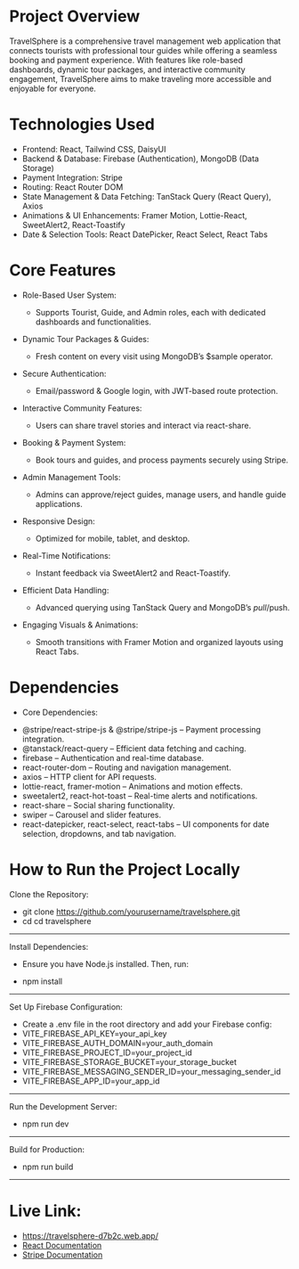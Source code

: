 # Project Overview
TravelSphere is a comprehensive travel management web application that connects tourists with professional tour guides while offering a seamless booking and payment experience. With features like role-based dashboards, dynamic tour packages, and interactive community engagement, TravelSphere aims to make traveling more accessible and enjoyable for everyone.

# Technologies Used
- Frontend: React, Tailwind CSS, DaisyUI
- Backend & Database: Firebase (Authentication), MongoDB (Data Storage)
- Payment Integration: Stripe
- Routing: React Router DOM
- State Management & Data Fetching: TanStack Query (React Query), Axios
- Animations & UI Enhancements: Framer Motion, Lottie-React, SweetAlert2, React-Toastify
- Date & Selection Tools: React DatePicker, React Select, React Tabs

# Core Features
* Role-Based User System:
  - Supports Tourist, Guide, and Admin roles, each with dedicated dashboards and functionalities.

* Dynamic Tour Packages & Guides:
  - Fresh content on every visit using MongoDB’s $sample operator.

* Secure Authentication:
  - Email/password & Google login, with JWT-based route protection.

* Interactive Community Features:
  - Users can share travel stories and interact via react-share.

* Booking & Payment System:
  - Book tours and guides, and process payments securely using Stripe.

* Admin Management Tools:
  - Admins can approve/reject guides, manage users, and handle guide applications.

* Responsive Design:
  - Optimized for mobile, tablet, and desktop.

* Real-Time Notifications:
  - Instant feedback via SweetAlert2 and React-Toastify.

* Efficient Data Handling:
  - Advanced querying using TanStack Query and MongoDB’s $pull/$push.

* Engaging Visuals & Animations:
  - Smooth transitions with Framer Motion and organized layouts using React Tabs.

# Dependencies
- Core Dependencies:
* @stripe/react-stripe-js & @stripe/stripe-js – Payment processing integration.
* @tanstack/react-query – Efficient data fetching and caching.
* firebase – Authentication and real-time database.
* react-router-dom – Routing and navigation management.
* axios – HTTP client for API requests.
* lottie-react, framer-motion – Animations and motion effects.
* sweetalert2, react-hot-toast – Real-time alerts and notifications.
* react-share – Social sharing functionality.
* swiper – Carousel and slider features.
* react-datepicker, react-select, react-tabs – UI components for date selection, dropdowns, and tab navigation.

# How to Run the Project Locally
Clone the Repository:
* git clone https://github.com/yourusername/travelsphere.git
* cd cd travelsphere
---
Install Dependencies:
 - Ensure you have Node.js installed. Then, run:
 + npm install
---
Set Up Firebase Configuration:
- Create a .env file in the root directory and add your Firebase config:
- VITE_FIREBASE_API_KEY=your_api_key
- VITE_FIREBASE_AUTH_DOMAIN=your_auth_domain
- VITE_FIREBASE_PROJECT_ID=your_project_id
- VITE_FIREBASE_STORAGE_BUCKET=your_storage_bucket
- VITE_FIREBASE_MESSAGING_SENDER_ID=your_messaging_sender_id
- VITE_FIREBASE_APP_ID=your_app_id
---
Run the Development Server:
- npm run dev
---
Build for Production:
- npm run build
---

# Live Link:
  - https://travelsphere-d7b2c.web.app/
  - [React Documentation](https://reactjs.org/docs/getting-started.html)
  - [Stripe Documentation](https://stripe.com/docs)